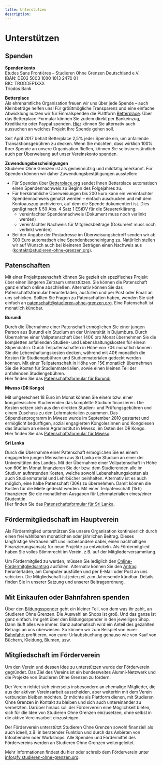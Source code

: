 ```yaml
---
title: Unterstützen
description: 
---
```


# Unterstützen

## Spenden
**Spendenkonto**  
Etudes Sans Frontières – Studieren Ohne Grenzen Deutschland e.V.  
IBAN: DE03 5003 1000 1013 2470 01  
BIC: TRODDEF1XXX  
Triodos Bank

**Betterplace**  
Als ehrenamtliche Organisation freuen wir uns über jede Spende – auch Kleinbeträge helfen uns! Für größtmögliche Transparenz und eine einfache Abwicklung nutzen wir für Einmalspenden die Plattform [Betterplace](https://betterplace.org/de/organisations/490-studieren-ohne-grenzen-deutschland-e-v). Über das Betterplace-Formular können Sie zudem direkt per Bankeinzug, Kreditkarte oder Paypal spenden. [Hier](https://betterplace.org/de/organisations/490-studieren-ohne-grenzen-deutschland-e-v/projects) können Sie alternativ auch aussuchen an welches Projekt Ihre Spende gehen soll.

Seit April 2017 behält Betterplace 2,5% jeder Spende ein, um anfallende Transaktionsgebühren zu decken. Wenn Sie möchten, dass wirklich 100% Ihrer Spende an unsere Organisation fließen, können Sie selbstverständlich auch per Überweisung auf unser Vereinskonto spenden. 

**Zuwendungsbescheinigungen**  
Studieren Ohne Grenzen ist als gemeinnützig und mildtätig anerkannt. Für Spenden können wir daher Zuwendungsbestätigungen ausstellen:

- Für Spenden über [Betterplace.org](https://betterplace.org/de/organisations/490-studieren-ohne-grenzen-deutschland-e-v) sendet Ihnen Betterplace automatisch einen Spendennachweis zu Beginn des Folgejahres zu.
- Für herkömmliche Überweisungen bis 200 Euro kann ein vereinfachter Spendennachweis genutzt werden – einfach ausdrucken und mit dem Kontoauszug archivieren, auf dem die Spende dokumentiert ist. Dies genügt nach § 50 Abs. 4 Satz 1 EStDV für die Steuererklärung.
  - vereinfachter Spendennachweis (Dokument muss noch verlinkt werden)
  - vereinfachter Nachweis für Mitgliedsbeiträge (Dokument muss noch verlinkt werden)
- Bei der Angabe der Postadresse im Überweisungsbetreff senden wir ab 300 Euro automatisch eine Spendenbescheinigung zu. Natürlich stellen wir auf Wunsch auch bei kleineren Beträgen einen Nachweis aus (kontakt@studieren-ohne-grenzen.org).

## Patenschaften
Mit einer Projektpatenschaft können Sie gezielt ein spezifisches Projekt über einen längeren Zeitraum unterstützen. Sie können die Patenschaft ganz einfach online abschließen. Alternativ können Sie das Patenschaftsformular herunterladen, ausfüllen und per Post oder Email an uns schicken. Sollten Sie Fragen zu Patenschaften haben, wenden Sie sich einfach an patenschaft@studieren-ohne-grenzen.org. Eine Patenschaft ist monatlich kündbar.

**Burundi**

Durch die Übernahme einer Patenschaft ermöglichen Sie einer jungen Person aus Burundi ein Studium an der Universität in Bujumbura.
Durch Übernahme einer Vollpatenschaft über 140€ pro Monat übernehmen Sie die kompletten anfallenden Studien- und Lebenshaltungskosten für eine:n Stipendiat:in. Durch Teilpatenschaften in Höhe von 70€ monatlich können Sie die Lebenshaltungskosten decken, während mit 40€ monatlich die Kosten für Studiengebühren und Studienmaterialen gedeckt werden können. Mit einer Teilpatenschaft in Höhe von 15€ monatlich übernehmen Sie die Kosten für Studienmaterialien, sowie einen kleinen Teil der anfallenden Studiengebühren.  
Hier finden Sie das [Patenschaftsformular für Burundi](https://civicrm.studieren-ohne-grenzen.org/civicrm/contribute/transact?id=22).

**Mweso (DR Kongo)**

Mit umgerechnet 18 Euro im Monat können Sie einem bzw. einer kongolesischen Studierenden das komplette Studium finanzieren. Die Kosten setzen sich aus den direkten Studien- und Prüfungsgebühren und einem Zuschuss zu den Lehrmaterialien zusammen. Das Stipendienprogramm in Mweso wurde im September 2010 gestartet und ermöglicht bedürftigen, sozial engagierten Kongolesinnen und Kongolesen das Studium an einem Agrarinstitut in Mweso, im Osten der DR Kongo.  
Hier finden Sie das [Patenschaftsformular für Mweso](https://civicrm.studieren-ohne-grenzen.org/civicrm/contribute/transact?id=8).

**Sri Lanka**

Durch die Übernahme einer Patenschaft ermöglichen Sie es einem engagierten jungen Menschen aus Sri Lanka ein Studium an einer der Universitäten des Landes.
Mit der Übernahme einer Vollpatenschaft in Höhe von 60€ im Monat finanzieren Sie der bzw. dem Studierenden alle im Studium auftretenden Kosten, welche sowohl Lebenshaltungskosten als auch Studienmaterial und Lehrbücher beinhalten. Alternativ ist es auch möglich, eine halbe Patenschaft (30€) zu übernehmen. Damit können die Kosten für die Miete gedeckt werden. Mit einer Teilpatenschaft (15€) finanzieren Sie die monatlichen Ausgaben für Lehrmaterialien eines/einer Student:in.  
Hier finden Sie das [Patenschaftsformular für Sri Lanka](https://civicrm.studieren-ohne-grenzen.org/civicrm/contribute/transact?id=19).

## Fördermitgliedschaft im Hauptverein
Als Fördermitglied unterstützen Sie unsere Organisation kontinuierlich durch einen frei wählbaren monatlichen oder jährlichen Beitrag. Dieses langfristige Vertrauen hilft uns insbesondere dabei, einen nachhaltigen Finanzierungsansatz für neue Projekte zu entwickeln. Als Fördermitglied haben Sie volles Stimmrecht im Verein, z.B. auf der Mitgliederversammlung.

Um Fördermitglied zu werden, müssen Sie lediglich den [Online-Fördermitgliedsantrag](https://civicrm.studieren-ohne-grenzen.org/civicrm/contribute/transact?id=2) ausfüllen. Alternativ können Sie den [Antrag](https://www.studieren-ohne-grenzen.org/wp-content/uploads/2014/01/sog-beitrittserklaerung.pdf) herunterladen, am Computer ausfüllen und per E-Mail oder Post an uns schicken. Die Mitgliedschaft ist jederzeit zum Jahresende kündbar. Details finden Sie in unserer Satzung und unserer Beitragsordnung.

## Mit Einkaufen oder Bahnfahren spenden
Über den [Bildungsspender](https://www.bildungsspender.de/sog/websearch) geht ein kleiner Teil, von dem was ihr zahlt, an Studieren Ohne Grenzen. Die Auswahl an Shops ist groß. Und das ganze ist ganz einfach. Ihr geht über den Bildungsspender in den jeweiligen Shop. Dann läuft alles wie immer. Ganz automatisch wird ein Anteil des gezahlten Betrags an uns überwiesen. So können wir zum Beispiel von eurer [Bahnfahrt](https://www.bildungsspender.de/sog/shopping?shop=4f055b00f537dad976c5c4c34c3745ad&org_id=478457001&from_topshops=1#) profitieren, von eurer Urlaubsbuchung genauso wie von Kauf von Büchern, Kleidung, Blumen, usw.

## Mitgliedschaft im Förderverein
Um den Verein und dessen Idee zu unterstützen wurde der Förderverein gegründet. Das Ziel des Vereins ist ein bundesweites Alumni-Netzwerk und die Projekte von Studieren Ohne Grenzen zu fördern.

Der Verein richtet sich einerseits insbesondere an ehemalige Mitglieder, die aus der aktiven Vereinsarbeit ausscheiden, aber weiterhin mit dem Verein verbunden bleiben möchten. Er möchte als Plattform dienen, mit Studieren Ohne Grenzen in Kontakt zu bleiben und sich auch untereinander zu vernetzten. Darüber hinaus soll der Förderverein eine Möglichkeit bieten, sich für die Idee von Studieren Ohne Grenzen einzusetzen, ohne selbst in die aktive Vereinsarbeit einzusteigen. 

Der Förderverein unterstützt Studieren Ohne Grenzen sowohl finanziell als auch ideell, z.B. in beratender Funktion und durch das Anbieten von Infoabenden oder Workshops. Alle Spenden und Fördermittel des Fördervereins werden an Studieren Ohne Grenzen weitergeleitet. 

Mehr Informationen findest du hier oder schreib dem Förderverein unter info@fv.studieren-ohne-grenzen.org.
